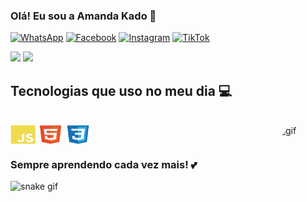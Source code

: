 
### Olá! Eu sou a Amanda Kado 👋

[![WhatsApp](https://img.shields.io/badge/WhatsApp-25D366?style=for-the-badge&logo=whatsapp&logoColor=white)](https://wa.me/47984186031?text=Oi%20Amanda%2C%20tudo%20bem%3F%20)
[![Facebook](https://img.shields.io/badge/Facebook-1877F2?style=for-the-badge&logo=facebook&logoColor=white)](https://www.facebook.com/AmandaMayumiKado/)
[![Instagram](https://img.shields.io/badge/Instagram-E4405F?style=for-the-badge&logo=instagram&logoColor=white)](https://www.instagram.com/a.m.kado/)
[![TikTok](https://img.shields.io/badge/TikTok-000000?style=for-the-badge&logo=tiktok&logoColor=white)](https://www.tiktok.com/@mayumikado)


<img height="180em" src="https://github-readme-stats.vercel.app/api?username=AmandaKado&show_icons=true&theme=cobalt"> <img height="180em" src="https://github-readme-stats.vercel.app/api/top-langs/?username=AmandaKado&layout=compact&langs_count=16&theme=cobalt">

## Tecnologias que uso no meu dia 💻

<div style="display: inline_block"><br>
  <img align="center" alt="Js" height="30" width="40" src="https://raw.githubusercontent.com/devicons/devicon/master/icons/javascript/javascript-plain.svg">
  <img align="center" alt="HTML" height="30" width="40" src="https://raw.githubusercontent.com/devicons/devicon/master/icons/html5/html5-original.svg">
  <img align="center" alt="CSS" height="30" width="40" src="https://raw.githubusercontent.com/devicons/devicon/master/icons/css3/css3-original.svg">
  <img align="right" alt="gif" height="80" width="80" style="border-radius:50%;" src="https://media.giphy.com/media/nFLW7PNGgN3lI68rdv/giphy.gif">
</div>

### Sempre aprendendo cada vez mais! 💕 

![snake gif](https://github.com/SEU_USUARIO/SEU_REPOSITORIO/blob/output/github-contribution-grid-snake-dark.svg)


